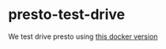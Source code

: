 # presto-test-drive
We test drive presto using [this docker version](https://hub.docker.com/r/starburstdata/presto)

